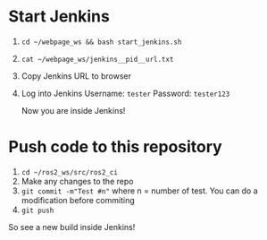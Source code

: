 # Start Jenkins

1.  ```cd ~/webpage_ws && bash start_jenkins.sh```

2.  ```cat ~/webpage_ws/jenkins__pid__url.txt```
3.  Copy Jenkins URL to browser

4.  Log into Jenkins
    Username: ```tester```
    Password: ```tester123```

    Now you are inside Jenkins!

# Push code to this repository

1.  ```cd ~/ros2_ws/src/ros2_ci```
2.  Make any changes to the repo
3.  ```git commit -m"Test #n"``` where n = number of test. You can do a modification before commiting
4.  ```git push```

So see a new build inside Jenkins!
